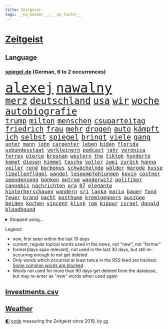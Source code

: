 ```yaml
---
title: Zeitgeist
tags: __no_header__, __no_footer__
---
```


# [Zeitgeist](https://oliz.io/zeitgeist/)

## Language

<h3><a href="https://www.spiegel.de" target="_blank">spiegel.de</a> (German, 6 to 2 occurrences)</h3>
<p style="font-family:monospace">
<span style="font-size:32pt"><a href="news_links.html#alexej" class="current">alexej</a></span>
<span style="font-size:32pt"><a href="news_links.html#nawalny" class="current">nawalny</a></span>
<br>
<span style="font-size:22pt"><a href="news_links.html#merz" class="current">merz</a></span>
<span style="font-size:22pt"><a href="news_links.html#deutschland" class="current">deutschland</a></span>
<span style="font-size:22pt"><a href="news_links.html#usa" class="current">usa</a></span>
<span style="font-size:22pt"><a href="news_links.html#wir" class="current">wir</a></span>
<span style="font-size:22pt"><a href="news_links.html#woche" class="current">woche</a></span>
<span style="font-size:22pt"><a href="news_links.html#autobiografie" class="new">autobiografie</a></span>
<br>
<span style="font-size:17pt"><a href="news_links.html#trump" class="current">trump</a></span>
<span style="font-size:17pt"><a href="news_links.html#milton" class="new">milton</a></span>
<span style="font-size:17pt"><a href="news_links.html#menschen" class="current">menschen</a></span>
<span style="font-size:17pt"><a href="news_links.html#csuparteitag" class="new">csuparteitag</a></span>
<span style="font-size:17pt"><a href="news_links.html#friedrich" class="current">friedrich</a></span>
<span style="font-size:17pt"><a href="news_links.html#frau" class="current">frau</a></span>
<span style="font-size:17pt"><a href="news_links.html#mehr" class="current">mehr</a></span>
<span style="font-size:17pt"><a href="news_links.html#drogen" class="current">drogen</a></span>
<span style="font-size:17pt"><a href="news_links.html#auto" class="current">auto</a></span>
<span style="font-size:17pt"><a href="news_links.html#kämpft" class="current">kämpft</a></span>
<span style="font-size:17pt"><a href="news_links.html#ich" class="current">ich</a></span>
<span style="font-size:17pt"><a href="news_links.html#selbst" class="current">selbst</a></span>
<span style="font-size:17pt"><a href="news_links.html#spiegel" class="current">spiegel</a></span>
<span style="font-size:17pt"><a href="news_links.html#bringt" class="current">bringt</a></span>
<span style="font-size:17pt"><a href="news_links.html#viele" class="current">viele</a></span>
<span style="font-size:17pt"><a href="news_links.html#gang" class="current">gang</a></span>
<br>
<span style="font-size:12pt"><a href="news_links.html#unter" class="current">unter</a></span>
<span style="font-size:12pt"><a href="news_links.html#mann" class="current">mann</a></span>
<span style="font-size:12pt"><a href="news_links.html#john" class="current">john</a></span>
<span style="font-size:12pt"><a href="news_links.html#carpenter" class="current">carpenter</a></span>
<span style="font-size:12pt"><a href="news_links.html#leben" class="current">leben</a></span>
<span style="font-size:12pt"><a href="news_links.html#biden" class="current">biden</a></span>
<span style="font-size:12pt"><a href="news_links.html#florida" class="current">florida</a></span>
<span style="font-size:12pt"><a href="news_links.html#usbundesstaat" class="current">usbundesstaat</a></span>
<span style="font-size:12pt"><a href="news_links.html#verkleinern" class="new">verkleinern</a></span>
<span style="font-size:12pt"><a href="news_links.html#podcast" class="current">podcast</a></span>
<span style="font-size:12pt"><a href="news_links.html#jahr" class="current">jahr</a></span>
<span style="font-size:12pt"><a href="news_links.html#veronica" class="new">veronica</a></span>
<span style="font-size:12pt"><a href="news_links.html#ferres" class="new">ferres</a></span>
<span style="font-size:12pt"><a href="news_links.html#pierce" class="current">pierce</a></span>
<span style="font-size:12pt"><a href="news_links.html#brosnan" class="current">brosnan</a></span>
<span style="font-size:12pt"><a href="news_links.html#western" class="current">western</a></span>
<span style="font-size:12pt"><a href="news_links.html#the" class="current">the</a></span>
<span style="font-size:12pt"><a href="news_links.html#tiktok" class="current">tiktok</a></span>
<span style="font-size:12pt"><a href="news_links.html#hunderte" class="current">hunderte</a></span>
<span style="font-size:12pt"><a href="news_links.html#komet" class="current">komet</a></span>
<span style="font-size:12pt"><a href="news_links.html#diesen" class="current">diesen</a></span>
<span style="font-size:12pt"><a href="news_links.html#himmel" class="current">himmel</a></span>
<span style="font-size:12pt"><a href="news_links.html#tasche" class="current">tasche</a></span>
<span style="font-size:12pt"><a href="news_links.html#voller" class="current">voller</a></span>
<span style="font-size:12pt"><a href="news_links.html#zwei" class="current">zwei</a></span>
<span style="font-size:12pt"><a href="news_links.html#zurück" class="current">zurück</a></span>
<span style="font-size:12pt"><a href="news_links.html#hanna" class="new">hanna</a></span>
<span style="font-size:12pt"><a href="news_links.html#veiler" class="new">veiler</a></span>
<span style="font-size:12pt"><a href="news_links.html#rené" class="current">rené</a></span>
<span style="font-size:12pt"><a href="news_links.html#borbonus" class="new">borbonus</a></span>
<span style="font-size:12pt"><a href="news_links.html#schwächelnde" class="new">schwächelnde</a></span>
<span style="font-size:12pt"><a href="news_links.html#wälder" class="current">wälder</a></span>
<span style="font-size:12pt"><a href="news_links.html#marode" class="current">marode</a></span>
<span style="font-size:12pt"><a href="news_links.html#busse" class="new">busse</a></span>
<span style="font-size:12pt"><a href="news_links.html#libellenflügel" class="new">libellenflügel</a></span>
<span style="font-size:12pt"><a href="news_links.html#wandel" class="current">wandel</a></span>
<span style="font-size:12pt"><a href="news_links.html#leseempfehlungen" class="new">leseempfehlungen</a></span>
<span style="font-size:12pt"><a href="news_links.html#kevin" class="current">kevin</a></span>
<span style="font-size:12pt"><a href="news_links.html#costner" class="new">costner</a></span>
<span style="font-size:12pt"><a href="news_links.html#spendensong" class="new">spendensong</a></span>
<span style="font-size:12pt"><a href="news_links.html#banken" class="current">banken</a></span>
<span style="font-size:12pt"><a href="news_links.html#antrag" class="current">antrag</a></span>
<span style="font-size:12pt"><a href="news_links.html#wanderwitz" class="new">wanderwitz</a></span>
<span style="font-size:12pt"><a href="news_links.html#politiker" class="current">politiker</a></span>
<span style="font-size:12pt"><a href="news_links.html#cannabis" class="current">cannabis</a></span>
<span style="font-size:12pt"><a href="news_links.html#nachrichten" class="current">nachrichten</a></span>
<span style="font-size:12pt"><a href="news_links.html#ora" class="new">ora</a></span>
<span style="font-size:12pt"><a href="news_links.html#07" class="new">07</a></span>
<span style="font-size:12pt"><a href="news_links.html#elegante" class="new">elegante</a></span>
<span style="font-size:12pt"><a href="news_links.html#hinterherschauen" class="new">hinterherschauen</a></span>
<span style="font-size:12pt"><a href="news_links.html#wandern" class="current">wandern</a></span>
<span style="font-size:12pt"><a href="news_links.html#sri" class="current">sri</a></span>
<span style="font-size:12pt"><a href="news_links.html#lanka" class="current">lanka</a></span>
<span style="font-size:12pt"><a href="news_links.html#mario" class="current">mario</a></span>
<span style="font-size:12pt"><a href="news_links.html#bauer" class="new">bauer</a></span>
<span style="font-size:12pt"><a href="news_links.html#fand" class="current">fand</a></span>
<span style="font-size:12pt"><a href="news_links.html#feuer" class="current">feuer</a></span>
<span style="font-size:12pt"><a href="news_links.html#brand" class="current">brand</a></span>
<span style="font-size:12pt"><a href="news_links.html#nacht" class="current">nacht</a></span>
<span style="font-size:12pt"><a href="news_links.html#posthume" class="new">posthume</a></span>
<span style="font-size:12pt"><a href="news_links.html#kremlgegners" class="new">kremlgegners</a></span>
<span style="font-size:12pt"><a href="news_links.html#auszüge" class="new">auszüge</a></span>
<span style="font-size:12pt"><a href="news_links.html#beiden" class="current">beiden</a></span>
<span style="font-size:12pt"><a href="news_links.html#kochen" class="current">kochen</a></span>
<span style="font-size:12pt"><a href="news_links.html#vincent" class="current">vincent</a></span>
<span style="font-size:12pt"><a href="news_links.html#klink" class="new">klink</a></span>
<span style="font-size:12pt"><a href="news_links.html#jom" class="new">jom</a></span>
<span style="font-size:12pt"><a href="news_links.html#kippur" class="new">kippur</a></span>
<span style="font-size:12pt"><a href="news_links.html#israel" class="current">israel</a></span>
<span style="font-size:12pt"><a href="news_links.html#donald" class="current">donald</a></span>
<span style="font-size:12pt"><a href="news_links.html#bloodhound" class="new">bloodhound</a></span>
</p>
<details>
<summary>Stopped using...</summary>
<p class="former" style="font-size:12pt">
beispiel(1451) beschreibt(1451) schlagen(1451) aufmerksamkeit(1450) beobachtet(1450) gesunken(1450) leichter(1450) material(1450) statement(1450) summe(1450) usaußenminister(1450) gewissen(1449) plus(1449) entschuldigt(1448) erklärte(1448) scheinen(1448) sonne(1448) überall(1448) arbeitete(1447) bereit(1447) entwurf(1447) geboren(1447) schaden(1447) eis(1446) gezogen(1446) ausländische(1445) konservativen(1445) polens(1445) stets(1445) beschluss(1444) finale(1444) gastgeber(1444) kündigte(1444) nazis(1444) pocht(1444) pressestimmen(1444) regel(1444) vorübergehend(1444) xi(1444) institut(1443) obama(1443) trend(1443) warf(1443) anbieten(1442) internationaler(1442) investitionen(1442) räumen(1442) debakel(1441) ifoinstitut(1441) lieben(1441) aufruf(1440) ausnahmen(1439) erkrankung(1438) halbfinale(1438) infrage(1438) versprochen(1438) abstand(1437) starker(1437) anlass(1436) freiburg(1436) frust(1436) leid(1436) 27(1435) meinem(1435) schwanger(1435) verbreiten(1435) berät(1434) produzieren(1434) stieg(1434) polnische(1432) körperverletzung(1431) schuss(1431) 3000(1430) 45(1430) gesamten(1430) projekt(1430) mission(1429) begriff(1428) bundesgerichtshof(1428) beschlagnahmt(1427) gesetze(1427) jüngere(1427) presse(1427) küstenwache(1426) tür(1426) ministerium(1425) empfängt(1424) herz(1424) insassen(1424) teilnahme(1422) eigenes(1421) behalten(1420) einschätzung(1418) papier(1418) auseinandersetzung(1416) nasa(1415) retter(1412) bangen(1408) katharina(1408) erhöhung(1407) einfache(1376) leiter(1368) heidelberg(1357) umbau(1346) langjährige(1339) milliardär(1337) panzer(1317) zusammenbruch(1311) lahm(1274) kolumbien(1201) vorsicht(1200) truppe(1184) gewohnt(1122) haushalt(1119) dokumentiert(1093) älteste(1081) beider(1078) empfehlen(1072) rhein(1065) schülerin(1049) schärfere(1038) diskussionen(1020) buschmann(1013) gerichte(984) verweist(975) afrikanischen(965) lohnen(962) positiven(957) abschaffung(952) aufhören(950) triumphiert(943) hochrangigen(924) herzen(919) eingetroffen(918) jack(886) vermisster(881) hammer(874) hitze(865) debattiert(849) tierschützer(842) schwimmen(821) partnerin(817) fassungslos(809) erlegen(805) usrepublikaner(802) bürgergeld(781) nation(781) pleiten(770) wünsche(767) lebenslange(766) farben(756) antarktis(755) zurückkehren(753) gerechtfertigt(748) francisco(736) senioren(735) stemmen(733) grenzgebiet(722) deuten(713) razzien(709) freundschaft(708) schönheit(701) autohersteller(700) operiert(699) geschmack(694) aussichten(686) düster(677) gekostet(664) check(661) roland(660) haftbefehl(658) hauses(658) mächtige(655) gesagt(651) regierende(647) heimische(637) praxis(633) venedig(632) jung(631) mythos(627) geschwister(623) aussieht(620) christdemokraten(617) landwirte(614) wasserstoff(614) 52(613) flaschen(611) freier(611) weimar(606) technologie(603) schweres(592) außergewöhnlich(582) influencer(582) toll(581) merklich(580) wahlsieger(580) wegner(576) darmstadt(573) beigetragen(570) wurzeln(570) gewartet(561) laune(557) höcke(555) gen(554) hauptrolle(548) emotionen(542) boomt(539) linkspartei(537) veröffentlichte(528) stuft(524) samuel(521) tickets(520) wärmepumpe(519) arbeiter(509) versehentlich(509) genießen(503) küche(501) gelernt(499) iphones(497) mühe(496) motto(495) partien(489) bundeshaushalt(487) staats(483) open(480) sächsischen(475) 77(472) gegners(471) zahlungen(471) schlucht(469) umzusetzen(465) schuldenbremse(464) spahn(463) busfahrer(459) einbringen(457) stellvertretende(455) benachteiligt(454) lieferten(454) milliardenschweren(452) saßen(445) clemens(443) besiegen(439) essener(439) schmidt(439) atlanta(437) vormittag(433) klingbeil(430) iphone(429) islamistische(428) stützen(428) ausbeutung(423) sechsstellige(423) niemanden(405) genossen(403) us(401) jüdisches(399) verkehrsunfall(399) hartes(397) nordkoreas(396) antonio(392) 03(391) goldenen(391) bedauert(386) mittelfeld(382) errungen(381) generalbundesanwalt(380) jugendstrafe(378) reformiert(374) qualifikation(372) unschuldig(372) milliardenhilfen(369) düsteren(367) nagel(364) kimmich(362) königshaus(362) franzosen(361) 43(359) verschickt(359) gemüse(358) management(357) regelungen(352) taugen(350) mars(348) absicht(342) bundes(336) migrationshintergrund(335) reagierten(334) sommerspiele(333) einfachen(328) israelisches(328) menschenrechte(327) gdl(319) reederei(318) abschiebung(315) einheitliche(315) sprecherin(314) überdenken(314) db(313) ampelpartner(309) ernsthafte(309) claus(308) rechtlich(308) weselsky(308) emma(307) lernte(307) haderte(304) kündigungen(302) besorgniserregend(300) bot(294) genehmigung(292) 18jährige(291) leise(291) gesichter(290) erleichterung(287) mindestlohn(287) 93(286) straftäter(286) ausgewählt(284) positives(284) verschüttet(284) station(281) anhebung(280) uganda(280) zeitalter(280) buchempfehlungen(279) einsparungen(279) verschwörungstheorien(278) erfuhr(275) ermittlungsverfahren(275) angeklagten(274) omas(274) onlinehändler(274) eilantrag(271) giftige(270) grundgesetz(270) hektar(270) hungern(269) viertelfinale(268) vorliegt(266) temu(265) mögen(263) dreyer(262) statistischem(262) high(261) sendet(259) präsentierte(258) absatz(257) hollywoods(257) melanie(257) nvidia(257) gründet(255) wettkampf(255) barack(253) wüten(253) niedersachsens(252) topfavorit(252) australischer(250) premierministerin(249) privates(249) audi(248) mona(247) roboter(247) bauernproteste(244) indes(244) weltstar(243) route(242) kinos(241) bauch(239) festivals(238) substanz(237) go(234) scheidet(233) kontroversen(232) lamar(232) hab(231) hauptdarstellerin(231) erleichtert(229) inakzeptabel(228) jagt(228) 160(227) lutz(227) stellung(227) lebenslang(225) verprügelt(225) fressen(224) bucht(223) minderjährigen(223) jena(222) trick(221) 64(220) emojis(217) weichen(217) obst(216) gelegene(215) kanzlerin(215) klärt(214) vermittler(213) huawei(212) eingefangen(211) regimes(211) schwerverletzte(211) apples(210) ausmacht(210) raf(210) zoo(210) usmedien(209) magnus(208) oberpfalz(208) bedankt(207) planung(205) schweigegeldprozess(205) selbstverständlich(204) vorlieben(203) biss(202) erwirken(202) schreibtisch(202) schwimmer(202) frauenanteil(201) abtreibungen(200) katy(200) msc(200) eindeutig(198) wildtiere(197) chiphersteller(196) vergleichbar(196) füße(195) schwerem(195) verbraucherpreise(195) verurteilter(194) aktualisiert(193) überlassen(193) erfolgreicher(191) filmset(191) lautete(191) hafens(190) mongolei(190) georg(189) athletin(186) dokumentation(186) erfreut(186) zucker(186) flüchtlingen(185) jünger(185) raffinerie(185) schulter(184) zwangsversteigerung(184) bodo(180) stemmt(180) vermont(180) justizministerin(179) studien(177) 20jähriger(175) carlsen(175) ermutigt(175) milliardengeschäft(175) zusätzlichen(175) don(174) ressourcen(174) school(174) harmlosen(173) sammlung(173) thyssenkrupp(173) afghanische(172) balkon(171) billionen(171) herausgesucht(171) iga(171) usjustiz(171) świątek(171) köpfe(170) staatschefs(170) ernannt(168) fußballbund(168) irreführende(168) cafés(167) verrat(165) einschränken(164) straßenbahn(164) verhört(164) arbeitszeit(163) iraner(163) leuten(163) abgeschoben(162) frauenfußball(162) testspiel(162) gesammelt(161) ultraorthodoxe(160) wout(160) häufen(158) längste(157) pelosi(157) schlau(157) unterstützte(157) ausgeweitet(156) behoben(156) zeilen(156) einflussreichsten(155) verlobung(155) handwerk(154) engel(153) breitet(152) giftig(151) sportwetten(151) toxischen(151) children(150) gemalt(150) save(150) vereinbaren(150) flair(148) stahl(148) telekom(148) schwimmbad(147) umweltschützer(146) wohnungsnot(146) feuern(145) herd(145) privater(145) wohnungslose(145) kryptowährung(143) likes(143) worüber(143) menschheit(142) bergab(141) salvador(141) eskalieren(140) heiße(140) fti(139) kultusministerkonferenz(139) 1400(138) marvin(138) rechtspopulismus(138) automaten(137) dicke(137) landeten(137) übermittelt(137) friedenskonferenz(136) videobeweis(136) hipp(135) massentourismus(135) vorfalls(135) zugspitze(135) unversöhnlich(132) stärkere(131) befriedigend(130) var(130) verschärfung(130) plagen(129) vergangenem(129) bangladesch(128) entgangen(128) erarbeitet(127) faust(127) geiseldeal(127) schärferen(127) wider(127) gemessen(126) indopazifik(126) islamismus(126) marcus(126) sechsjährigen(126) heimatmarkt(125) versunkene(125) afrikanische(124) fernost(124) kendrick(124) sternschnuppen(124) polizeiliche(123) babbel(122) bilden(121) kanzlerschaft(121) kanzelt(120) 17jährige(119) korrekt(119) aufbauen(118) aufsteigen(118) griechischen(118) heikel(118) lugner(118) schutzsuchende(118) steven(118) angespannte(117) beißt(117) paradies(117) siedlungen(117) unbekleidet(117) entsprechend(116) triathlon(116) funktionär(115) eingesperrt(114) teurere(113) scharfen(112) schauspielers(112) sexualstraftäter(112) staatsbesuch(112) zahlung(112) basel(111) brandgefahr(111) bürgerschaft(111) clooney(111) extremwetter(111) feinde(110) grand(109) polizeigewalt(109) bahnlogistiktochter(108) schlägerei(108) beladener(107) epidemie(107) solch(107) supreme(107) verteilen(107) 42jähriger(106) hunter(106) pony(106) rechenschaft(106) unterbrechen(106) erdrutsch(105) filmfest(105) hartnäckig(105) neuestes(105) potenziell(105) sommerpause(105) zurückzahlen(105) johnny(104) löwen(104) vernichtendes(104) 25jährige(103) gefüllte(103) gegenspieler(103) krawallen(103) frisst(102) medwedew(102) parteimitglieder(102) kubitschek(101) rückte(101) schultz(101) eishockeyprofi(100) außenseiter(99) bürgerinnen(98) 32jährige(97) bleibe(97) waldbrand(97) bezahlbare(96) verabschiedete(96) verlegung(96) verlorenen(96) glaubwürdigkeit(95) hafenstadt(95) strauchelnde(95) 128(94) nachträglich(94) opa(94) vorkehrungen(94) achtelfinale(92) brad(92) füllkrug(92) niclas(92) pitt(92) wahlkampfs(92) alliierten(91) flugzeugabsturz(91) intelligence(91) liedern(91) reisekonzern(91) steuererleichterungen(91) tatsächliche(91) zwangsversteigert(91) beliebten(90) gegnerin(90) klatschen(90) konto(90) martha(90) pakistaner(90) patientinnen(90) retteten(90) ruine(90) toben(90) beinahekatastrophe(89) blind(89) eingeläutet(89) fehlerhafte(89) kaputte(89) klimafreundlicher(89) kontinent(89) medaille(89) noa(89) argentinier(88) brat(88) briefwahlstimmen(88) charli(88) danke(88) gefangen(88) klassik(88) ruf(88) vorsichtig(88) xcx(88) almuth(87) artgenossen(87) industriestandort(87) medaillen(87) privatsache(87) schult(87) surrealen(87) bullock(86) delikatessen(86) entschädigt(86) etatentwurf(86) familiengeschichte(86) theodor(86) umgesetzt(86) uspräsidentensohn(86) verlobt(86) wahlzettel(86) 900(85) cathy(85) hochumstritten(85) kuschelt(85) transfer(85) verletze(85) aufrecht(84) falschmeldungen(84) itsysteme(84) jusochef(84) kroatien(84) stecker(84) türmer(84) standorten(83) widersprüche(83) wildbahn(83) 2200(82) gewaltvorwürfen(82) koeman(82) menschenhandels(82) portionen(82) ronald(82) abzuschieben(81) bergtour(81) filmte(81) kifunktionen(81) mate(81) satellitenbildern(81) sichtbare(81) vergewaltigte(81) westküste(81) wiegt(81) einpacken(80) friedensplan(80) miene(80) oberleitungen(80) parat(80) firmenpleiten(79) gündoğan(79) königliche(79) neubaur(79) taxifahrer(79) wildnis(79) bbcbericht(78) meldeten(78) sensation(78) studierte(78) abriss(77) dfbauswahl(77) fantasien(77) geschäftsmodell(77) haushaltsentwurf(77) liebte(77) publik(77) surferin(77) unausweichlich(77) vermutung(77) wasserschutzpolizei(77) draisaitl(76) edmonton(76) emeuphorie(76) neuzulassungen(76) oilers(76) schnaps(76) ussoldaten(76) verfassungsrechtler(76) abstruse(75) arts(75) auftritten(75) filmfestival(75) pragmatiker(75) spiegeldokumentation(75) ikonische(74) mitteilung(74) währte(74) doppelte(73) lokomotivführer(73) gesundheitsbehörde(72) handelfmeter(72) überprüft(72) comedians(71) einzudämmen(71) folgenschwerer(71) heimwm(71) nationalgericht(71) vorgezogen(71) 41(70) ausreisen(70) bauernpräsident(70) einheimischen(70) ernstvolker(70) rukwied(70) trauerfeier(70) trauma(70) untergrund(70) 49euroticket(69) berührung(69) externe(69) freigelassen(69) ministeriumsmitarbeiter(69) nationalistischer(69) sondersitzung(69) annen(68) auszugeben(68) eiszeit(68) gesamtführung(68) richtungen(68) selbstzweifel(68) spielführer(68) startrampen(68) unbemannten(68) backen(67) erklärt’s(67) ernährten(67) eröffneten(67) kaliforniens(67) pflanzenarten(67) pieper(67) prozesses(67) kriselnde(66) menschenhandel(66) rekonstruiert(66) tate(66) gewürgt(65) luxusautos(65) oberhaupt(65) rettungshubschrauber(65) schwarzrotgold(65) sparkasse(65) äußersten(65) ernennung(64) flugzeugen(64) grünem(64) inside(64) izmir(64) wunderkind(64) 14jähriger(63) badmintonspieler(63) berechnen(63) gloria(63) kriegstreiber(63) lokführergewerkschaft(63) rekordvertrag(63) thurn(63) tribüne(63) viereck(63) verschärfungen(62) wölfe(62) auslaufmodell(61) einzelzeitfahren(61) gallagher(61) nationalisten(61) noel(61) spaziergänger(61) age(60) dunham(60) effekte(60) finanzministerin(60) nationalpark(60) überlastung(60) aufschlag(59) bekennen(59) erhob(59) giacomo(59) merken(59) unterfangen(59) buchholz(58) feststellen(58) gejubelt(58) verstorben(58) beriet(57) bordell(57) elsässer(57) entworfen(57) konkret(57) primož(57) roglič(57) aufgezeichnet(56) craig(56) gags(56) schwimmt(56) sommerferien(56) daniil(55) flugtaxis(55) gruppierung(55) hilfsmittel(55) ovations(55) standing(55) zauber(55) 1995(54) adele(54) berechnet(54) erweist(54) lektüre(54) papenburg(54) shogun(54) vulkane(54) werken(54) attentate(53) berchtesgaden(53) dreifache(53) grandslamturnieren(53) großartiges(53) konsistenz(53) verfassungsklage(53) boulevardzeitung(52) bruce(52) landtage(52) schert(52) staatskonzern(52) vorletzte(52) guide(51) invasive(51) p(51) sportwagenbauer(51) suchmaschine(51) verbrennerverbot(51) vereinbarung(51) aaron(50) agiert(50) jones(50) natalie(50) philadelphia(50) rbb(50) stechen(50) tönen(50) verzweifelt(50) aschaffenburg(49) bitteren(49) frontal(49) karriereberaterin(49) lka(49) ausreichend(48) babynahrungshersteller(48) einhörner(48) gastiert(48) mathias(48) aufzuhören(47) datum(47) ehemanns(47) herausfordert(47) nachwirkungen(47) schadstoffe(47) schwangerschaftsabbrüchen(47) thailändischen(47) übergangsregierung(47) anhängerinnen(46) beifall(46) entschuldigte(46) forscherinnen(46) isoliertes(46) klappen(46) lwiw(46) mashco(46) outlaws(46) piro(46) unkontaktiertes(46) verdreifacht(46) winterkorn(46) ausweisung(45) medienkonsum(45) pflegefachkraft(45) videoanalyse(45) breakdance(44) britin(44) dmytro(44) erneuter(44) hinterbliebenen(44) kuleba(44) olympiasiegerin(44) rivalisierende(44) rückruf(44) caroline(43) höchststrafe(43) djane(42) gemeinsamkeiten(42) kürzungen(42) matt(42) radstar(42) unerträglich(42) delta(41) fahrlehrer(41) zuschießen(41) 27jährige(40) brocken(40) euabgeordnete(40) gestaltet(40) o’connor(40) sportschützen(40) swifties(40) verzögert(40) weltranglistenersten(40) geschmeidig(39) kehrte(39) mehrtägigen(39) musikstars(39) olympisches(39) paralympics(39) tierpflegerin(39) 1993(38) betriebsrat(38) hans(38) pilgern(38) sonnenschein(38) säbelfechter(38) beistand(37) besitz(37) eigens(37) gigantischer(37) inhaftierten(37) sicherer(37) dopingkontroverse(36) elena(36) englisch(36) erschütterten(36) geschnappt(36) highlight(36) my(36) newcomer(36) telegramgründer(36) abdel(35) fattah(35) natürlichen(35) zehnten(35) japankäfer(34) sachsenwahl(34) sternerestaurant(34) 26jährigen(33) bezweifelt(33) bronzemedaille(33) börsenwert(33) eingeschlossen(33) entführer(33) ergangen(33) megaevent(33) mendes(33) proiranischer(33) rampenlicht(33) seltsamer(33) silbermedaille(33) belgrad(32) hessische(32) investments(32) manipulierte(32) siedlung(32) zufahrt(32) 100metersprint(31) auslandsjahr(31) boeings(31) entlassungen(31) podcaster(31) stritt(31) 61jähriger(30) bezug(30) dankte(30) einzelfall(30) flugtaxihersteller(30) gerammt(30) großbrand(30) landesweit(30) läuferin(30) rudereiner(30) sparpläne(30) uspräsidentschaftswahl(30) ausgrabungen(29) curtis(29) einhalt(29) konfrontationskurs(29) mund(29) neumann(29) preissteigerungen(29) unverhohlen(29) aufrufe(28) eigenheimbesitzer(28) geschädigt(28) heart(28) parken(28) vorhanden(28) zusammengestellt(28) übertroffen(28) faltbaren(27) heikles(27) nämlich(27) stabiles(27) borkum(26) gebremst(26) issa(26) niederländischer(26) rafterroristen(26) monarchen(25) sibirien(25) variante(25) verbannt(25) abgewickelt(24) boulevardpresse(24) hochzeitsgesellschaft(24) plante(24) alarmierende(23) ehlers(23) gorilla(23) nullrunde(23) restrukturierung(23) strafmaß(23) unfallstelle(23) container(22) eingeschleust(22) erodiert(22) grünes(22) menschenmenge(22) selbstbewusstsein(22) sternschnuppenschauer(22) straubing(22) zurecht(22) anästhesisten(21) bildungspolitik(21) brasilianischen(21) bundesverkehrsminister(21) etablierten(21) harrys(21) harz(21) hauch(21) schlagersängerin(21) stromversorgung(21) vinícius(21) zahnarztpraxis(21) ablesen(20) rollfeld(20) rückten(20) seen(20) straubinger(20) verscharrt(20) verzückte(20) vorantreiben(20) weltrangliste(20) herzkreislauferkrankungen(19) sexualdelikt(19) sofa(19) spürbare(19) zügig(19) geendet(18) geschaffen(18) lehramt(18) perfekter(18) schnappt(18) springsteen(18) tolle(18) ulrike(18) aryna(17) blicke(17) familienvater(17) gedenkstätte(17) sabalenka(17) schrillen(17) kinderwunsch(16) positiver(16) sandhausen(16) schwedt(16) schwersten(16) vormonat(16) werbepartner(16) widersprüchlich(16) abgeschobene(15) bergung(15) braunbären(15) delegierten(15) eingeschläfert(15) landesverbände(15) begriffe(14) haider(14) rezepte(14) silvia(14) beendigung(13) differenzen(13) geküsst(13) internationalem(13) landesverband(13) makel(13) milliardenschwere(13) sportlern(13) weltrekordhalter(13) winkt(13) wohnheim(13) badegäste(12) banner(12) einfahrt(12) messergewalt(12) messerkriminalität(12) universum(12) weltgrößte(12) armand(11) army(11) duplantis(11) einzelnen(11) flüchtlingspolitik(11) fremdenfeindlichkeit(11) gegenden(11) kzgedenkstätte(11) oasis(11) paralympischen(11) stripes(11) überfällig(11)
</p>
</details>
<p>Legend:
<ul>
<li><span class="new">new</span>, first seen within the last 10 days</li>
<li><span class="current">current</span>, regular topical words used in the news, not "new", not "former"</li>
<li><span class="former">former(days span relevant)</span>, not used in the last 30 days, but still re-occurring enough to not get deleted</li>
<li>Only words which occurred at least twice in the RSS feed are tracked. <a href="language/filters.py">Some common words are blocked</a></li>
<li>Words not used for more than 90 days get deleted from the database, but may re-enter as "new" words when used again</li>
</ul>
</p>

## [Investments](investments.html)[.csv](investments.csv)

## [Weather](weather.html)

<footer>
<a href="javascript:toggleTheme()" class="nav">🌓</a>
<a href="https://github.com/ooz/zeitgeist">code</a> measuring the Zeitgeist since 2019, by <a href="https://oliz.io">oz</a>
</footer>
